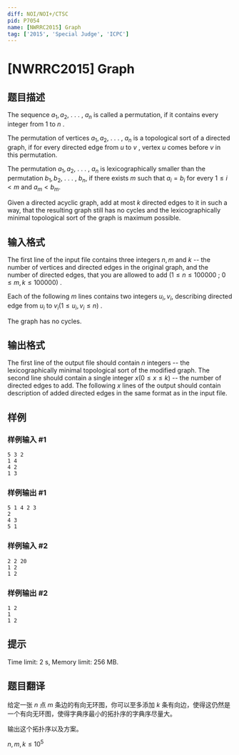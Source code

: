 ```yaml
---
diff: NOI/NOI+/CTSC
pid: P7054
name: [NWRRC2015] Graph
tag: ['2015', 'Special Judge', 'ICPC']
---
```

# [NWRRC2015] Graph
## 题目描述



The sequence $a_{1}, a_{2},$ . . . , $a_{n}$ is called a permutation, if it contains every integer from $1$ to $n$ .

The permutation of vertices $a_{1}, a_{2},$ . . . , $a_{n}$ is a topological sort of a directed graph, if for every directed edge from $u$ to $v$ , vertex $u$ comes before $v$ in this permutation.

The permutation $a_{1}, a_{2},$ . . . , $a_{n}$ is lexicographically smaller than the permutation $b_{1}, b_{2},$ . . . , $b_{n},$ if there exists $m$ such that $a_{i} = b_{i}$ for every $1 \le i < m$ and $a_{m} < b_{m}.$

Given a directed acyclic graph, add at most $k$ directed edges to it in such a way, that the resulting graph still has no cycles and the lexicographically minimal topological sort of the graph is maximum possible.


## 输入格式



The first line of the input file contains three integers $n , m$ and $k$ -- the number of vertices and directed edges in the original graph, and the number of directed edges, that you are allowed to add $(1 \le n \le 100 000$ ; $0 \le m , k \le 100 000)$ .

Each of the following $m$ lines contains two integers $u_{i}, v_{i},$ describing directed edge from $u_{i}$ to $v_{i} (1 \le u_{i}, v_{i} \le n)$ .

The graph has no cycles.


## 输出格式



The first line of the output file should contain $n$ integers -- the lexicographically minimal topological sort of the modified graph. The second line should contain a single integer $x (0 \le x \le k)$ -- the number of directed edges to add. The following $x$ lines of the output should contain description of added directed edges in the same format as in the input file.


## 样例

### 样例输入 #1
```
5 3 2
1 4
4 2
1 3

```
### 样例输出 #1
```
5 1 4 2 3
2
4 3
5 1

```
### 样例输入 #2
```
2 2 20
1 2
1 2

```
### 样例输出 #2
```
1 2
1
1 2

```
## 提示

Time limit: 2 s, Memory limit: 256 MB. 


## 题目翻译

给定一张 $n$ 点 $m$ 条边的有向无环图，你可以至多添加 $k$ 条有向边，使得这仍然是一个有向无环图，使得字典序最小的拓扑序的字典序尽量大。

输出这个拓扑序以及方案。

$n,m,k\le 10^5$
